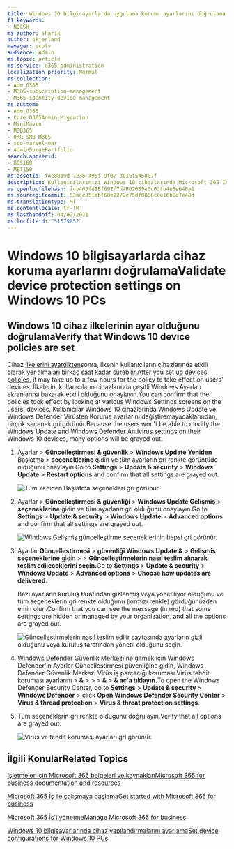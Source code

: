 ```yaml
---
title: Windows 10 bilgisayarlarda uygulama koruma ayarlarını doğrulama
f1.keywords:
- NOCSH
ms.author: sharik
author: skjerland
manager: scotv
audience: Admin
ms.topic: article
ms.service: o365-administration
localization_priority: Normal
ms.collection:
- Adm_O365
- M365-subscription-management
- M365-identity-device-management
ms.custom:
- Adm_O365
- Core_O365Admin_Migration
- MiniMaven
- MSB365
- OKR_SMB_M365
- seo-marvel-mar
- AdminSurgePortfolio
search.appverid:
- BCS160
- MET150
ms.assetid: fae8819d-7235-495f-9f07-d016f545887f
description: Kullanıcılarınızı Windows 10 cihazlarında Microsoft 365 İş uygulama koruma ayarlarının geçerli olduğunu doğrulamayı öğrenin.
ms.openlocfilehash: fcb463fd98f692f7d4802689e0c03fe4e3e648a1
ms.sourcegitcommit: 53acc851abf68e2272e75df0856c0e16b0c7e48d
ms.translationtype: MT
ms.contentlocale: tr-TR
ms.lasthandoff: 04/02/2021
ms.locfileid: "51579852"
---
```

# <a name="validate-device-protection-settings-on-windows-10-pcs"></a><span data-ttu-id="448cc-103">Windows 10 bilgisayarlarda cihaz koruma ayarlarını doğrulama</span><span class="sxs-lookup"><span data-stu-id="448cc-103">Validate device protection settings on Windows 10 PCs</span></span>

## <a name="verify-that-windows-10-device-policies-are-set"></a><span data-ttu-id="448cc-104">Windows 10 cihaz ilkelerinin ayar olduğunu doğrulama</span><span class="sxs-lookup"><span data-stu-id="448cc-104">Verify that Windows 10 device policies are set</span></span>

<span data-ttu-id="448cc-105">Cihaz [ilkelerini ayardikten](protection-settings-for-windows-10-pcs.md)sonra, ilkenin kullanıcıların cihazlarında etkili olarak yer almaları birkaç saat kadar sürebilir.</span><span class="sxs-lookup"><span data-stu-id="448cc-105">After you [set up devices policies](protection-settings-for-windows-10-pcs.md), it may take up to a few hours for the policy to take effect on users' devices.</span></span> <span data-ttu-id="448cc-106">İlkelerin, kullanıcıların cihazlarında çeşitli Windows Ayarları ekranlarına bakarak etkili olduğunu onaylayın.</span><span class="sxs-lookup"><span data-stu-id="448cc-106">You can confirm that the policies took effect by looking at various Windows Settings screens on the users' devices.</span></span> <span data-ttu-id="448cc-107">Kullanıcılar Windows 10 cihazlarında Windows Update ve Windows Defender Virüsten Koruma ayarlarını değiştiremayacaklarından, birçok seçenek gri görünür.</span><span class="sxs-lookup"><span data-stu-id="448cc-107">Because the users won't be able to modify the Windows Update and Windows Defender Antivirus settings on their Windows 10 devices, many options will be grayed out.</span></span>
  
1. <span data-ttu-id="448cc-108">Ayarlar  \> **Güncelleştirmesi &amp; güvenlik** \> **Windows Update Yeniden** Başlatma \> **seçeneklerine** gidin ve tüm ayarların gri renkte görüntüde olduğunu onaylayın.</span><span class="sxs-lookup"><span data-stu-id="448cc-108">Go to **Settings** \> **Update &amp; security** \> **Windows Update** \> **Restart options** and confirm that all settings are grayed out.</span></span> 
    
    ![Tüm Yeniden Başlatma seçenekleri gri görünür.](../media/31308da9-18b0-47c5-bbf6-d5fa6747c376.png)
  
2. <span data-ttu-id="448cc-110">Ayarlar  \> **Güncelleştirmesi &amp; güvenliği** \> **Windows Update Gelişmiş** \> **seçeneklerine** gidin ve tüm ayarların gri olduğunu onaylayın.</span><span class="sxs-lookup"><span data-stu-id="448cc-110">Go to **Settings** \> **Update &amp; security** \> **Windows Update** \> **Advanced options** and confirm that all settings are grayed out.</span></span> 
    
    ![Windows Gelişmiş güncelleştirme seçeneklerinin hepsi gri görünür.](../media/049cf281-d503-4be9-898b-c0a3286c7fc2.png)
  
3. <span data-ttu-id="448cc-112">Ayarlar **Güncelleştirmesi** \> **güvenliği Windows Update &amp;** \> **Gelişmiş seçeneklerine** gidin \>  \> **Güncelleştirmelerin nasıl teslim alınarak teslim edileceklerini seçin.**</span><span class="sxs-lookup"><span data-stu-id="448cc-112">Go to **Settings** \> **Update &amp; security** \> **Windows Update** \> **Advanced options** \> **Choose how updates are delivered**.</span></span>
    
    <span data-ttu-id="448cc-113">Bazı ayarların kuruluş tarafından gizlenmiş veya yönetiliyor olduğunu ve tüm seçeneklerin gri renkte olduğunu (kırmızı renkle) gördüğünüzden emin olun.</span><span class="sxs-lookup"><span data-stu-id="448cc-113">Confirm that you can see the message (in red) that some settings are hidden or managed by your organization, and all the options are grayed out.</span></span>
    
    ![Güncelleştirmelerin nasıl teslim edilir sayfasında ayarların gizli olduğunu veya kuruluş tarafından yönetil olduğunu seçin.](../media/6b3e37c5-da41-4afd-9983-b4f406216b59.png)
  
4. <span data-ttu-id="448cc-115">Windows Defender Güvenlik Merkezi'ne  gitmek için Windows Defender'ın Ayarlar Güncelleştirmesi güvenliğine gidin, Windows Defender Güvenlik Merkezi Virüs iş parçacığı koruması Virüs tehdit koruması ayarlarını \> **&amp;** \>  \>  \> **&amp;** \> **&amp; aç'a tıklayın.**</span><span class="sxs-lookup"><span data-stu-id="448cc-115">To open the Windows Defender Security Center, go to **Settings** \> **Update &amp; security** \> **Windows Defender** \> click **Open Windows Defender Security Center** \> **Virus &amp; thread protection** \> **Virus &amp; threat protection settings**.</span></span> 
    
5. <span data-ttu-id="448cc-116">Tüm seçeneklerin gri renkte olduğunu doğrulayın.</span><span class="sxs-lookup"><span data-stu-id="448cc-116">Verify that all options are grayed out.</span></span> 
    
    ![Virüs ve tehdit koruması ayarları gri görünür.](../media/9ca68d40-a5d9-49d7-92a4-c581688b5926.png)
  
## <a name="related-topics"></a><span data-ttu-id="448cc-118">İlgili Konular</span><span class="sxs-lookup"><span data-stu-id="448cc-118">Related Topics</span></span>

[<span data-ttu-id="448cc-119">İşletmeler için Microsoft 365 belgeleri ve kaynakları</span><span class="sxs-lookup"><span data-stu-id="448cc-119">Microsoft 365 for business documentation and resources</span></span>](./index.yml)
  
[<span data-ttu-id="448cc-120">Microsoft 365 İş ile çalışmaya başlama</span><span class="sxs-lookup"><span data-stu-id="448cc-120">Get started with Microsoft 365 for business</span></span>](microsoft-365-business-overview.md)
  
[<span data-ttu-id="448cc-121">Microsoft 365 İş'i yönetme</span><span class="sxs-lookup"><span data-stu-id="448cc-121">Manage Microsoft 365 for business</span></span>](manage.md)
  
[<span data-ttu-id="448cc-122">Windows 10 bilgisayarlarında cihaz yapılandırmalarını ayarlama</span><span class="sxs-lookup"><span data-stu-id="448cc-122">Set device configurations for Windows 10 PCs</span></span>](protection-settings-for-windows-10-pcs.md)
